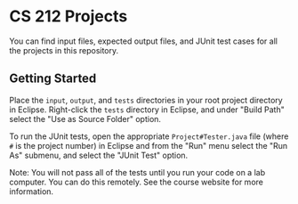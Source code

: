 CS 212 Projects
===============

You can find input files, expected output files, and JUnit test cases for all the projects in this repository.

Getting Started
---------------

Place the <code>input</code>, <code>output</code>, and <code>tests</code> directories in your root project directory in Eclipse. Right-click the <code>tests</code> directory in Eclipse, and under "Build Path" select the "Use as Source Folder" option.

To run the JUnit tests, open the appropriate <code>Project#Tester.java</code> file (where <code>#</code> is the project number) in Eclipse and from the "Run" menu select the "Run As" submenu, and select the "JUnit Test" option.

Note: You will not pass all of the tests until you run your code on a lab computer. You can do this remotely. See the course website for more information.
